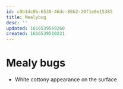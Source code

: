```yaml
---
id: c0b1dc0b-6530-46dc-80b2-20f1e0e15385
title: Mealybug
desc: ''
updated: 1616539560260
created: 1616539510221
---
```


# Mealy bugs

- White cottony appearance on the surface
